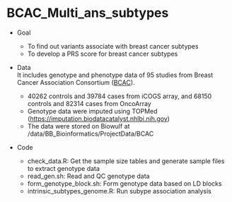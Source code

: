 # BCAC_Multi_ans_subtypes

- Goal  
  - To find out variants associate with breast cancer subtypes
  - To develop a PRS score for breast cancer subtypes
- Data  
It includes genotype and phenotype data of 95 studies from Breast Cancer Association Consortium ([BCAC](https://duckduckgo.com)). 
  - 40262 controls and 39784 cases from iCOGS array, and 68150 controls and 82314 cases from OncoArray
  - Genotype data were imputed using TOPMed (https://imputation.biodatacatalyst.nhlbi.nih.gov)
  - The data were stored on Biowulf at /data/BB_Bioinformatics/ProjectData/BCAC
  
- Code
  - check_data.R: Get the sample size tables and generate sample files to extract genotype data
  - read_gen.sh: Read and QC genotype data
  - form_genotype_block.sh: Form genotype data based on LD blocks
  - intrinsic_subtypes_genome.R: Run subype association analysis
  
